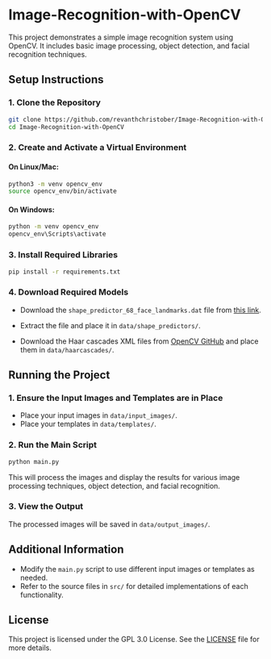 # **Image-Recognition-with-OpenCV**

This project demonstrates a simple image recognition system using OpenCV. It includes basic image processing, object detection, and facial recognition techniques.

## Setup Instructions

### **1. Clone the Repository**

```bash
git clone https://github.com/revanthchristober/Image-Recognition-with-OpenCV.git
cd Image-Recognition-with-OpenCV
```

### **2. Create and Activate a Virtual Environment**

#### **On Linux/Mac:**

```bash
python3 -m venv opencv_env
source opencv_env/bin/activate
```

#### **On Windows:**

```bash
python -m venv opencv_env
opencv_env\Scripts\activate
```

### **3. Install Required Libraries**

```bash
pip install -r requirements.txt
```

### **4. Download Required Models**

- Download the `shape_predictor_68_face_landmarks.dat` file from [this link](http://dlib.net/files/shape_predictor_68_face_landmarks.dat.bz2).
- Extract the file and place it in `data/shape_predictors/`.

- Download the Haar cascades XML files from [OpenCV GitHub](https://github.com/opencv/opencv/tree/master/data/haarcascades) and place them in `data/haarcascades/`.

## **Running the Project**

### **1. Ensure the Input Images and Templates are in Place**

- Place your input images in `data/input_images/`.
- Place your templates in `data/templates/`.

### **2. Run the Main Script**

```bash
python main.py
```

This will process the images and display the results for various image processing techniques, object detection, and facial recognition.

### **3. View the Output**

The processed images will be saved in `data/output_images/`.

## **Additional Information**

- Modify the `main.py` script to use different input images or templates as needed.
- Refer to the source files in `src/` for detailed implementations of each functionality.

## License

This project is licensed under the GPL 3.0 License. See the [LICENSE](LICENSE) file for more details.
